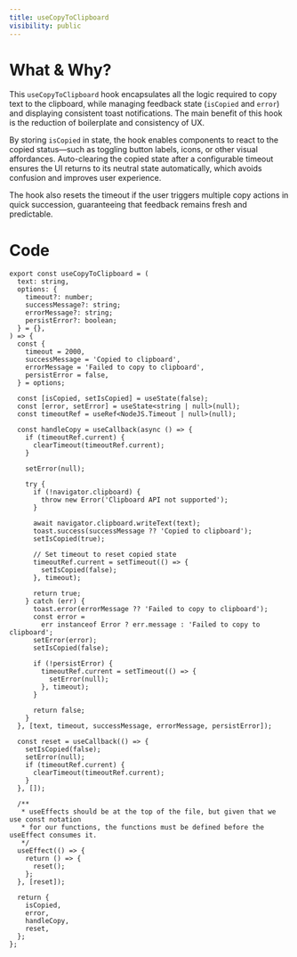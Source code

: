 ```yaml
---
title: useCopyToClipboard
visibility: public
---
```


# What & Why?

This `useCopyToClipboard` hook encapsulates all the logic required to copy text to the clipboard, while managing feedback state (`isCopied` and `error`) and displaying consistent toast notifications. The main benefit of this hook is the reduction of boilerplate and consistency of UX.

By storing `isCopied` in state, the hook enables components to react to the copied status—such as toggling button labels, icons, or other visual affordances. Auto-clearing the copied state after a configurable timeout ensures the UI returns to its neutral state automatically, which avoids confusion and improves user experience.

The hook also resets the timeout if the user triggers multiple copy actions in quick succession, guaranteeing that feedback remains fresh and predictable.

# Code

```tsx
export const useCopyToClipboard = (
  text: string,
  options: {
    timeout?: number;
    successMessage?: string;
    errorMessage?: string;
    persistError?: boolean;
  } = {},
) => {
  const {
    timeout = 2000,
    successMessage = 'Copied to clipboard',
    errorMessage = 'Failed to copy to clipboard',
    persistError = false,
  } = options;

  const [isCopied, setIsCopied] = useState(false);
  const [error, setError] = useState<string | null>(null);
  const timeoutRef = useRef<NodeJS.Timeout | null>(null);

  const handleCopy = useCallback(async () => {
    if (timeoutRef.current) {
      clearTimeout(timeoutRef.current);
    }

    setError(null);

    try {
      if (!navigator.clipboard) {
        throw new Error('Clipboard API not supported');
      }

      await navigator.clipboard.writeText(text);
      toast.success(successMessage ?? 'Copied to clipboard');
      setIsCopied(true);

      // Set timeout to reset copied state
      timeoutRef.current = setTimeout(() => {
        setIsCopied(false);
      }, timeout);

      return true;
    } catch (err) {
      toast.error(errorMessage ?? 'Failed to copy to clipboard');
      const error =
        err instanceof Error ? err.message : 'Failed to copy to clipboard';
      setError(error);
      setIsCopied(false);

      if (!persistError) {
        timeoutRef.current = setTimeout(() => {
          setError(null);
        }, timeout);
      }

      return false;
    }
  }, [text, timeout, successMessage, errorMessage, persistError]);

  const reset = useCallback(() => {
    setIsCopied(false);
    setError(null);
    if (timeoutRef.current) {
      clearTimeout(timeoutRef.current);
    }
  }, []);

  /**
   * useEffects should be at the top of the file, but given that we use const notation
   * for our functions, the functions must be defined before the useEffect consumes it.
   */
  useEffect(() => {
    return () => {
      reset();
    };
  }, [reset]);

  return {
    isCopied,
    error,
    handleCopy,
    reset,
  };
};
```

